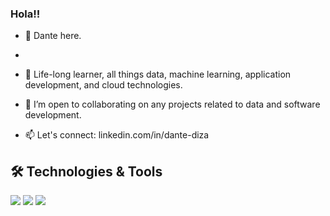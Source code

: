 ### Hola!!

- 👋 Dante here.
- 
- 👀 Life-long learner, all things data, machine learning, application development, and cloud technologies.
 
- 💞️ I’m open to collaborating on any projects related to data and software development.
- 📫 Let's connect: linkedin.com/in/dante-diza




## 🛠️ Technologies & Tools
![](https://img.shields.io/badge/logo-javascript-blue?logo=javascript)
![](https://img.shields.io/badge/Code-JavaScript-informational?style=flat&color=informational&logo=javascript)
![](https://img.shields.io/badge/Code-React-informational?style=flat&color=informational&logo=react)



<!---
ddiza/ddiza is a ✨ special ✨ repository because its `README.md` (this file) appears on your GitHub profile.
You can click the Preview link to take a look at your changes.
--->

